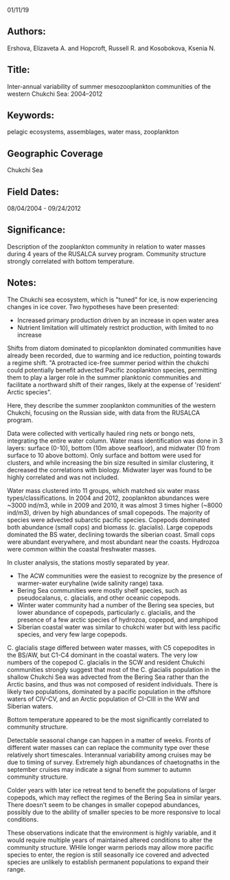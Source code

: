 01/11/19
## Authors:
Ershova, Elizaveta A. and Hopcroft, Russell R. and Kosobokova, Ksenia N.
## Title:
Inter-annual variability of summer mesozooplankton communities of the western Chukchi Sea: 2004–2012
## Keywords:
pelagic ecosystems, assemblages, water mass, zooplankton
## Geographic Coverage
Chukchi Sea
## Field Dates:
08/04/2004 - 09/24/2012
## Significance:
Description of the zooplankton community in relation to water masses during 4 years of the RUSALCA survey program.  Community structure strongly correlated with bottom temperature.

## Notes:
The Chukchi sea ecosystem, which is "tuned" for ice, is now experiencing changes in ice cover.  Two hypotheses have been presented:
- Increased primary production driven by an increase in open water area
- Nutrient limitation will ultimately restrict production, with limited to no increase

Shifts from diatom dominated to picoplankton dominated communities have already been recorded, due to warming and ice reduction, pointing towards a regime shift. "A protracted ice-free summer period within the chukchi could potentially benefit advected  Pacific zooplankton species, permitting them to play a larger role in the summer planktonic communities and facilitate a northward shift of their ranges, likely at the expense of 'resident' Arctic species".

Here, they describe the summer zooplankton communities of the western Chukchi, focusing on the Russian side, with data from the RUSALCA program.

Data were collected with vertically hauled ring nets or bongo nets, integrating the entire water column.  Water mass identification was done in 3 layers: surface (0-10), bottom (10m above seafloor), and midwater (10 from surface to 10 above bottom).  Only surface and bottom were used for clusters, and while increasing the bin size resulted in similar clustering, it decreased the correlations with biology.  Midwater layer was found to be highly correlated and was not included.

Water mass clustered into 11 groups, which matched six water mass types/classifications.  In 2004 and 2012, zooplankton abundances were ~3000 ind/m3, while in 2009 and 2010, it was almost 3 times higher (~8000 ind/m3), driven by high abundances of small copepods.  The majority of species were advected subarctic pacific species.  Copepods dominated both abundance (small cops) and biomass (c. glacialis).  Large copepods dominated the BS water, declining towards the siberian coast.  Small cops were abundant everywhere, and most abundant near the coasts.  Hydrozoa were common within the coastal freshwater masses.

In cluster analysis, the stations mostly separated by year.  
- The ACW communities were the easiest to recognize by the presence of warmer-water euryhaline (wide salinity range) taxa.  
- Bering Sea communities were mostly shelf species, such as pseudocalanus, c. glacialis, and other oceanic copepods.
- Winter water community had a number of the Bering sea species, but lower abundance of copepods, particularly c. glacialis, and the presence of a few arctic species of hydrozoa, copepod, and amphipod
- Siberian coastal water was similar to chukchi water but with less pacific species, and very few large copepods.

C. glacialis stage differed between water masses, with C5 copepodites in the BS/AW, but C1-C4 dominant in the coastal waters.  The very low numbers of the copepod C. glacialis in the SCW and resident Chukchi communities strongly suggest that most of the C. glacialis population in the shallow Chukchi Sea was advected from the Bering Sea rather than the Arctic basins, and thus was not composed of resident individuals. There is likely two populations, dominated by a pacific population in the offshore waters of CIV-CV, and an Arctic population of CI-CIII in the WW and Siberian waters.

Bottom temperature appeared to be the most significantly correlated to community structure.

Detectable seasonal change can happen in a matter of weeks.  Fronts of different water masses can can replace the community type over these relatively short timescales.  Interannual variability among cruises may be due to timing of survey.  Extremely high abundances of chaetognaths in the september cruises may indicate a signal from summer to autumn community structure.

Colder years with later ice retreat tend to benefit the populations of larger copepods, which may reflect the regimes of the Bering Sea in similar years. There doesn't seem to be changes in smaller copepod abundances, possibly due to the ability of smaller species to be more responsive to local conditions.

These observations indicate that the environment is highly variable, and it would require multiple years of maintained altered conditions to alter the community structure.  WHile longer warm periods may allow more pacific species to enter, the region is still seasonally ice covered and advected species are unlikely to establish permanent populations to expand their range.
